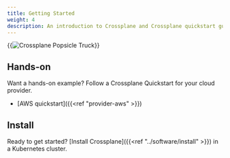 ```yaml
---
title: Getting Started
weight: 4
description: An introduction to Crossplane and Crossplane quickstart guides.
---
```


{{<img src="/media/banner.png" alt="Crossplane Popsicle Truck" size="large" >}}

## Hands-on
Want a hands-on example? Follow a Crossplane Quickstart for your cloud provider.
* [AWS quickstart]({{<ref "provider-aws" >}})

## Install
Ready to get started? [Install Crossplane]({{<ref "../software/install" >}}) in a Kubernetes cluster.